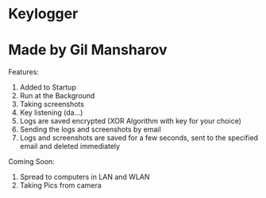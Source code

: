 # Keylogger
# Made by Gil Mansharov

Features:
1. Added to Startup
2. Run at the Background
3. Taking screenshots
4. Key listening (da...)
5. Logs are saved encrypted (XOR Algorithm with key for your choice)
6. Sending the logs and screenshots by email
7. Logs and screenshots are saved for a few seconds, sent to the specified email and deleted immediately

Coming Soon:
1. Spread to computers in LAN and WLAN
2. Taking Pics from camera
